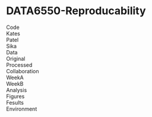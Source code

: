 # DATA6550-Reproducability

Code <br>
 Kates <br>
 Patel <br>
 Sika <br>
Data <br>
  Original <br>
  Processed <br>
Collaboration <br>
  WeekA <br>
  WeekB <br>
Analysis <br>
  Figures <br>
  Fesults <br>
Environment <br>
